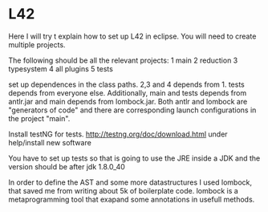 # L42

Here I will try t explain how to set up
L42 in eclipse.
You will need to create multiple projects.

The following should be all the relevant projects:
1 main
2 reduction
3 typesystem
4 all plugins
5 tests

set up dependences in the class paths.
2,3 and 4 depends from 1.
tests depends from everyone else.
Additionally, main and tests depends from antlr.jar
and main depends from lombock.jar.
Both antlr and lombock are "generators of code" and there are
corresponding launch configurations in the project "main".

Install testNG for tests. http://testng.org/doc/download.html
under help/install new software

You have to set up tests so that is going to use the 
JRE inside a JDK
and the version should be after jdk 1.8.0_40


In order to define the AST and some more datastructures I used lombock, that
saved me from writing about 5k of boilerplate code.
lombock is a metaprogramming tool that exapand some annotations in usefull methods.

